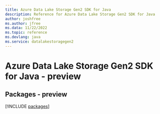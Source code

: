 ```yaml
---
title: Azure Data Lake Storage Gen2 SDK for Java
description: Reference for Azure Data Lake Storage Gen2 SDK for Java
author: joshfree
ms.author: jfree
ms.data: 11/22/2022
ms.topic: reference
ms.devlang: java
ms.service: datalakestoragegen2
---
```

# Azure Data Lake Storage Gen2 SDK for Java - preview
## Packages - preview
[!INCLUDE [packages](data-lake-storage-gen2-index.md)]